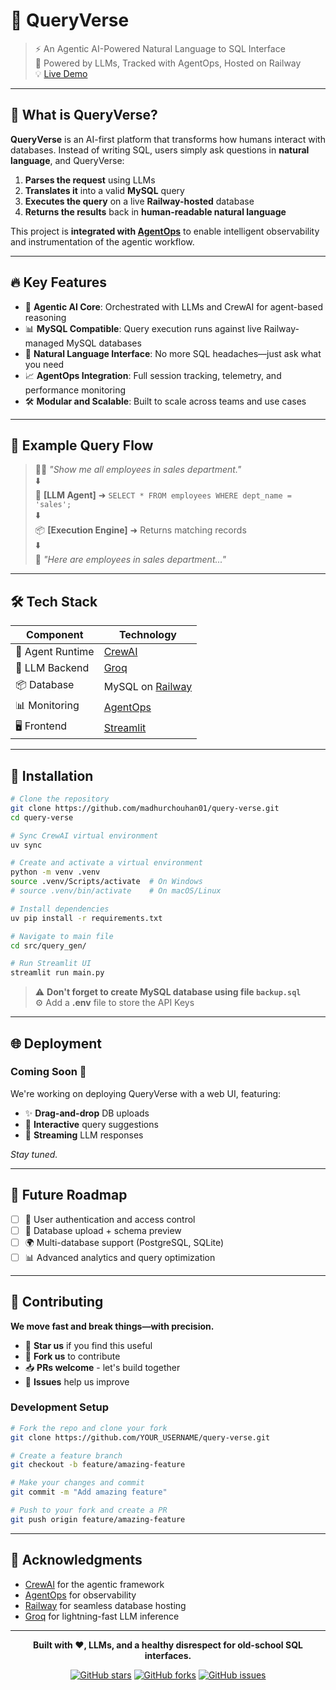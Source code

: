 # 🚀 QueryVerse

> ⚡ An Agentic AI-Powered Natural Language to SQL Interface  
> 🎯 Powered by LLMs, Tracked with AgentOps, Hosted on Railway  
> 💡 [Live Demo](https://query-verse-1.onrender.com)
> 
---

## 🧠 What is QueryVerse?

**QueryVerse** is an AI-first platform that transforms how humans interact with databases. Instead of writing SQL, users simply ask questions in **natural language**, and QueryVerse:

1. **Parses the request** using LLMs
2. **Translates it** into a valid **MySQL** query
3. **Executes the query** on a live **Railway-hosted** database
4. **Returns the results** back in **human-readable natural language**

This project is **integrated with [AgentOps](https://www.agentops.ai/)** to enable intelligent observability and instrumentation of the agentic workflow.

---

## 🔥 Key Features

- 🧠 **Agentic AI Core**: Orchestrated with LLMs and CrewAI for agent-based reasoning
- 📊 **MySQL Compatible**: Query execution runs against live Railway-managed MySQL databases
- 💬 **Natural Language Interface**: No more SQL headaches—just ask what you need
- 📈 **AgentOps Integration**: Full session tracking, telemetry, and performance monitoring
- 🛠️ **Modular and Scalable**: Built to scale across teams and use cases

---

## 🧪 Example Query Flow

> 🧑‍💼 *"Show me all employees in sales department."*  
> ⬇️  
> 🧠 **[LLM Agent]** ➜ `SELECT * FROM employees WHERE dept_name = 'sales';`  
> ⬇️  
> 📦 **[Execution Engine]** ➜ Returns matching records  
> ⬇️  
> 💬 *"Here are employees in sales department..."*

---

## 🛠️ Tech Stack

| Component         | Technology                                    |
|-------------------|-----------------------------------------------|
| 🤖 Agent Runtime  | [CrewAI](https://crewai.dev)                |
| 🧠 LLM Backend    | [Groq](https://groq.com)                    |
| 📦 Database       | MySQL on [Railway](https://railway.app)     |
| 📊 Monitoring     | [AgentOps](https://agentops.ai)             |
| 🖥️ Frontend       | [Streamlit](https://streamlit.io)           |

---

## 🧰 Installation

```bash
# Clone the repository
git clone https://github.com/madhurchouhan01/query-verse.git
cd query-verse

# Sync CrewAI virtual environment
uv sync

# Create and activate a virtual environment
python -m venv .venv
source .venv/Scripts/activate  # On Windows
# source .venv/bin/activate    # On macOS/Linux

# Install dependencies
uv pip install -r requirements.txt

# Navigate to main file
cd src/query_gen/

# Run Streamlit UI
streamlit run main.py
```

> ⚠️ **Don't forget to create MySQL database using file `backup.sql`**  
> ⚙️ Add a **.env** file to store the API Keys

---

## 🌐 Deployment

### Coming Soon 🚧

We're working on deploying QueryVerse with a web UI, featuring:

- ✨ **Drag-and-drop** DB uploads
- 🎯 **Interactive** query suggestions  
- 🔄 **Streaming** LLM responses

*Stay tuned.*

---

## 🧠 Future Roadmap

- [ ] 🔐 User authentication and access control
- [ ] 📁 Database upload + schema preview
- [ ] 🌍 Multi-database support (PostgreSQL, SQLite)
- [ ] 📊 Advanced analytics and query optimization

---

## 🤝 Contributing

**We move fast and break things—with precision.**

- 🌟 **Star us** if you find this useful
- 🍴 **Fork us** to contribute
- 📥 **PRs welcome** - let's build together
- 🐛 **Issues** help us improve

### Development Setup

```bash
# Fork the repo and clone your fork
git clone https://github.com/YOUR_USERNAME/query-verse.git

# Create a feature branch
git checkout -b feature/amazing-feature

# Make your changes and commit
git commit -m "Add amazing feature"

# Push to your fork and create a PR
git push origin feature/amazing-feature
```

---


## 🙏 Acknowledgments

- [CrewAI](https://crewai.dev) for the agentic framework
- [AgentOps](https://agentops.ai) for observability
- [Railway](https://railway.app) for seamless database hosting
- [Groq](https://groq.com) for lightning-fast LLM inference

---

<div align="center">

**Built with ❤️, LLMs, and a healthy disrespect for old-school SQL interfaces.**

[![GitHub stars](https://img.shields.io/github/stars/madhurchouhan01/query-verse?style=social)](https://github.com/madhurchouhan01/query-verse/stargazers)
[![GitHub forks](https://img.shields.io/github/forks/madhurchouhan01/query-verse?style=social)](https://github.com/madhurchouhan01/query-verse/network/members)
[![GitHub issues](https://img.shields.io/github/issues/madhurchouhan01/query-verse)](https://github.com/madhurchouhan01/query-verse/issues)

</div>
